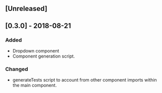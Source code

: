 ## [Unreleased]

## [0.3.0] - 2018-08-21
### Added
- Dropdown component
- Component generation script.

### Changed
- generateTests script to account from other component imports within the main component.
